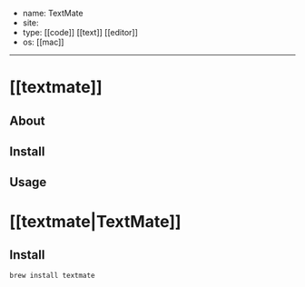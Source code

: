 - name: TextMate
- site:
- type: [[code]] [[text]] [[editor]]
- os: [[mac]]

---

# [[textmate]]

## About

## Install

## Usage


# [[textmate|TextMate]]


## Install

```shell
brew install textmate
```
